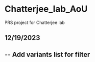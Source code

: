 # Chatterjee_lab_AoU
PRS project for Chatterjee lab

## 12/19/2023
 -- Add variants list for filter
 -- 
